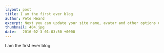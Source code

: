 ```yaml
---
layout: post
title: I am the first ever blog
author: Pete Heard
excerpt: Next you can update your site name, avatar and other options using the Next you can update your site name, avatar and ...
thumbnail: 404.jpg
date:   2016-02-3 01:03:50 +0000
---
```


I am the first ever blog

